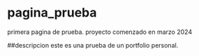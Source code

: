 # pagina_prueba
primera pagina de prueba. proyecto comenzado en marzo 2024

##descripcion
este es una prueba de un portfolio personal. 
